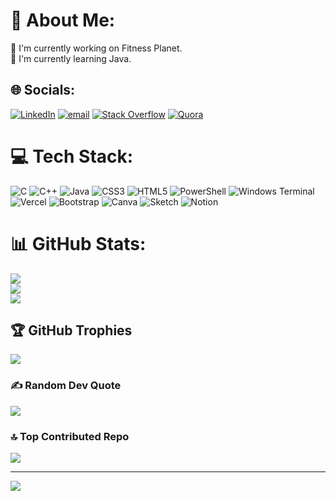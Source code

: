 # 💫 About Me:
🔭 I'm currently working on Fitness Planet.<br>🌿 I'm currently learning Java.


## 🌐 Socials:
[![LinkedIn](https://img.shields.io/badge/LinkedIn-%230077B5.svg?logo=linkedin&logoColor=white)](https://linkedin.com/in/https://www.linkedin.com/in/vansh-thakur-b6bbbb33a/)  [![email](https://img.shields.io/badge/Email-D14836?logo=gmail&logoColor=white)](mailto:vthakur.290905@gmail.com)  [![Stack Overflow](https://img.shields.io/badge/-Stackoverflow-FE7A16?logo=stack-overflow&logoColor=white)](https://stackoverflow.com/users/30742615)  [![Quora](https://img.shields.io/badge/Quora-%23B92B27.svg?logo=Quora&logoColor=white)](https://quora.com/profile/Vansh-Thakur-593)

# 💻 Tech Stack:
![C](https://img.shields.io/badge/c-%2300599C.svg?style=for-the-badge&logo=c&logoColor=white)  ![C++](https://img.shields.io/badge/c++-%2300599C.svg?style=for-the-badge&logo=c%2B%2B&logoColor=white) ![Java](https://img.shields.io/badge/java-%23ED8B00.svg?style=for-the-badge&logo=openjdk&logoColor=white)    ![CSS3](https://img.shields.io/badge/css3-%231572B6.svg?style=for-the-badge&logo=css3&logoColor=white)  ![HTML5](https://img.shields.io/badge/html5-%23E34F26.svg?style=for-the-badge&logo=html5&logoColor=white)  ![PowerShell](https://img.shields.io/badge/PowerShell-%235391FE.svg?style=for-the-badge&logo=powershell&logoColor=white) ![Windows Terminal](https://img.shields.io/badge/Windows%20Terminal-%234D4D4D.svg?style=for-the-badge&logo=windows-terminal&logoColor=white)  ![Vercel](https://img.shields.io/badge/vercel-%23000000.svg?style=for-the-badge&logo=vercel&logoColor=white)  ![Bootstrap](https://img.shields.io/badge/bootstrap-%238511FA.svg?style=for-the-badge&logo=bootstrap&logoColor=white)  ![Canva](https://img.shields.io/badge/Canva-%2300C4CC.svg?style=for-the-badge&logo=Canva&logoColor=white)  ![Sketch](https://img.shields.io/badge/Sketch-FFB387?style=for-the-badge&logo=sketch&logoColor=black)  ![Notion](https://img.shields.io/badge/Notion-%23000000.svg?style=for-the-badge&logo=notion&logoColor=white)<br/>

# 📊 GitHub Stats:
![](https://github-readme-stats.vercel.app/api?username=Vans30m&theme=dark&hide_border=false&include_all_commits=true&count_private=true)<br/>
![](https://nirzak-streak-stats.vercel.app/?user=Vans30m&theme=dark&hide_border=false)<br/>
![](https://github-readme-stats.vercel.app/api/top-langs/?username=Vans30m&theme=dark&hide_border=false&include_all_commits=true&count_private=true&layout=compact)<br/>

## 🏆 GitHub Trophies
![](https://github-profile-trophy.vercel.app/?username=Vans30m&theme=radical&no-frame=false&no-bg=true&margin-w=4)<br/>

### ✍️ Random Dev Quote
![](https://quotes-github-readme.vercel.app/api?type=vetical&theme=gruvbox)<br/>

### 🔝 Top Contributed Repo
![](https://github-contributor-stats.vercel.app/api?username=Vans30m&limit=5&theme=nightowl&combine_all_yearly_contributions=true)<br/>

---
[![](https://visitcount.itsvg.in/api?id=Vans30m&icon=0&color=0)](https://visitcount.itsvg.in)
